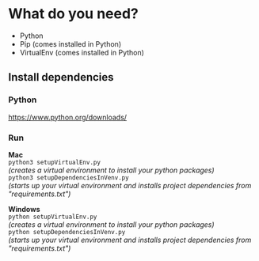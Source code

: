 # What do you need?

- Python
- Pip (comes installed in Python)
- VirtualEnv (comes installed in Python)

## Install dependencies

### Python
https://www.python.org/downloads/
### Run
**Mac**\
``python3 setupVirtualEnv.py`` \
_(creates a virtual environment to install your python packages)_\
``python3 setupDependenciesInVenv.py`` \
_(starts up your virtual environment and installs project dependencies from "requirements.txt")_

**Windows**\
``python setupVirtualEnv.py`` \
_(creates a virtual environment to install your python packages)_\
``python setupDependenciesInVenv.py`` \
_(starts up your virtual environment and installs project dependencies from "requirements.txt")_


